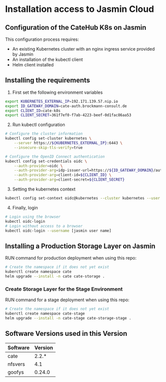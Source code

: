 # Installation access to Jasmin Cloud

## Configuration of the CateHub K8s on Jasmin

This configuration process requires:

- An existing Kubernetes cluster with an nginx ingress service provided by Jasmin
- An installation of the kubectl client
- Helm client installed

## Installing the requirements

1. First set the following environment variables

```bash
export KUBERNETES_EXTERNAL_IP=192.171.139.57.nip.io
export ID_GATEWAY_DOMAIN=cate-auth.brockmann-consult.de
export CLIENT_ID=cate-k8s
export CLIENT_SECRET=361f7ef0-f7ab-4223-beef-0d1fac86aa53
```

2. Run kubectl configuration

```bash
# Configure the cluster information
kubectl config set-cluster kubernetes \
    --server https://${KUBERNETES_EXTERNAL_IP}:6443 \
    --insecure-skip-tls-verify=true

# Configure the OpenID Connect authentication
kubectl config set-credentials oidc \
    --auth-provider=oidc \
    --auth-provider-arg=idp-issuer-url=https://${ID_GATEWAY_DOMAIN}/auth/realms/master \
    --auth-provider-arg=client-id=${CLIENT_ID} \
    --auth-provider-arg=client-secret=${CLIENT_SECRET}
``` 

3. Setting the kubernetes context

```bash
kubectl config set-context oidc@kubernetes --cluster kubernetes --user oidc
```

4. Finally, login

```bash
# Login using the browser
kubectl oidc-login
# Login without access to a browser
kubectl oidc-login --username [jasmin user name] 
``` 

## Installing a Production Storage Layer on Jasmin 

RUN command for production deployment when using this repo:

```bash
# Create the namespace if it does not yet exist
kuberctl create namespace cate
helm upgrade --install -n cate cate-storage .
```

### Create Storage Layer for the Stage Environment 

RUN command for a stage deployment when using this repo:

```bash
# Create the namespace if it does not yet exist
kuberctl create namespace cate-stage
helm upgrade --install -n cate-stage cate-storage-stage .
```


## Software Versions used in this Version

| Software          | Version |
|-------------------|---------|
| cate              | 2.2.*   |
| nfsvers           | 4.1     |
| goofys            | 0.24.0  |




